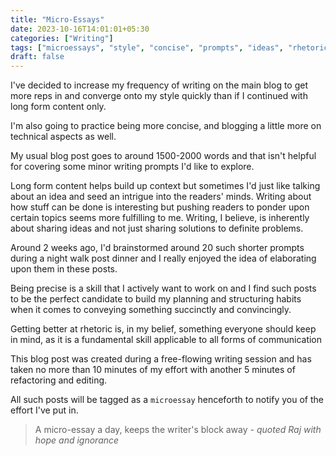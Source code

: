 ```yaml
---
title: "Micro-Essays"
date: 2023-10-16T14:01:01+05:30
categories: ["Writing"]
tags: ["microessays", "style", "concise", "prompts", "ideas", "rhetoric", "short", "creativity", "frequency", "writer"]
draft: false
---
```


I've decided to increase my frequency of writing on the main blog to get
more reps in and converge onto my style quickly than if I continued
with long form content only.  

I'm also going to practice being more concise, and blogging a little
more on technical aspects as well.  

My usual blog post goes to around 1500-2000 words and that isn't
helpful for covering some minor writing prompts I'd like to explore.  

Long form content helps build up context but sometimes I'd just like
talking about an idea and seed an intrigue into the readers'
minds. Writing about how stuff can be done is interesting but pushing
readers to ponder upon certain topics seems more fulfilling to
me. Writing, I believe, is inherently about sharing ideas and not just sharing
solutions to definite problems.  

Around 2 weeks ago, I'd brainstormed around 20 such shorter prompts
during a night walk post dinner and I really enjoyed the idea of
elaborating upon them in these posts.  

Being precise is a skill that I actively want to work on and I find
such posts to be the perfect candidate to build my planning and
structuring habits when it comes to conveying something succinctly and
convincingly.  

Getting better at rhetoric is, in my belief, something everyone should keep in mind, as it is a fundamental skill applicable to all forms of communication

This blog post was created during a free-flowing writing session and has taken
no more than 10 minutes of my effort with another 5 minutes of
refactoring and editing.  

All such posts will be tagged as a `microessay` henceforth to notify
you of the effort I've put in.  

> A micro-essay a day, keeps the writer's block away
> *- quoted Raj with hope and ignorance*
